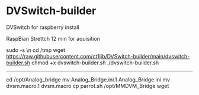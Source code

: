 # DVSwitch-builder

DVSwitch for raspberry install

RaspBian Strettch 12 min for aquisition

sudo -s \n
cd /tmp
wget https://raw.githubusercontent.com/ct1jib/DVSwitch-builder/main/dvswitch-builder.sh
chmod +x dvswitch-builder.sh
./dvswitch-builder.sh

*******************
cd /opt/Analog_bridge
mv Analog_Bridge.ini.1 Analog_Bridge.ini
mv dvsm.macro.1 dvsm.macro
cp parrot.sh /opt/MMDVM_Bridge
wget <update> 
